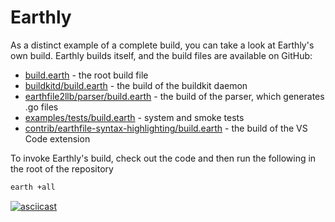 # Earthly

As a distinct example of a complete build, you can take a look at Earthly's own build. Earthly builds itself, and the build files are available on GitHub:

* [build.earth](https://github.com/vladaionescu/earthly/blob/master/build.earth) - the root build file
* [buildkitd/build.earth](https://github.com/vladaionescu/earthly/blob/master/buildkitd/build.earth) - the build of the buildkit daemon
* [earthfile2llb/parser/build.earth](https://github.com/vladaionescu/earthly/blob/master/earthfile2llb/parser/build.earth) - the build of the parser, which generates .go files
* [examples/tests/build.earth](https://github.com/vladaionescu/earthly/blob/master/examples/tests/build.earth) - system and smoke tests
* [contrib/earthfile-syntax-highlighting/build.earth](https://github.com/vladaionescu/earthly/blob/master/contrib/earthfile-syntax-highlighting/build.earth) - the build of the VS Code extension

To invoke Earthly's build, check out the code and then run the following in the root of the repository

```bash
earth +all
```

[![asciicast](https://asciinema.org/a/313845.svg)](https://asciinema.org/a/313845)
